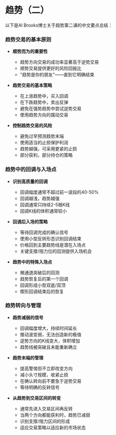 # 趋势（二）

以下是Al Brooks博士关于趋势第二课的中文要点总结：

### 趋势交易的基本原则
- **顺势而为的重要性**
  - 趋势方向交易的成功率显著高于逆势交易
  - 顺势交易提供更好的风险回报比
  - "趋势是你的朋友"——直到它明确结束

- **趋势交易的基本策略**
  - 在上涨趋势中，买入回调
  - 在下跌趋势中，卖出反弹
  - 避免在强势趋势中尝试逆势交易
  - 使用趋势方向的摆动交易

- **控制趋势交易的风险**
  - 避免过早预测趋势末端
  - 使用适当的止损保护利润
  - 趋势越强，可采用更紧的止损
  - 部分获利，部分持仓的策略

### 趋势中的回调与入场点
- **识别高质量的回调**
  - 回调幅度通常不超过前一波段的40-50%
  - 回调越浅，趋势越强
  - 回调通常只持续2-5根K线
  - 回调K线的体积通常较小

- **回调后入场的策略**
  - 等待回调完成的确认信号
  - 使用小型反转形态识别回调结束
  - 价格回到主要趋势线是潜在入场点
  - 关键支撑/阻力位的回测提供入场机会

- **趋势中的特殊入场点**
  - 微通道突破后的回测
  - 趋势恢复后的第一个回调
  - 回调形成小型双底/双顶
  - 楔形回调结束后的恢复

### 趋势转向与管理
- **趋势减弱的信号**
  - 回调幅度增大，持续时间延长
  - 推动波变弱，无法创造新的极值
  - 逆势方向的K线变大，体积增加
  - 趋势线被突破且未能重新确立

- **趋势末端的管理**
  - 提高警惕但不立即改变方向
  - 减小头寸规模，收紧止损
  - 在确认转向前不要急于逆势交易
  - 等待明确的反转信号

- **从趋势到交易区间的转变**
  - 通常先进入交易区间再反转
  - 当两个方向都能获利时，趋势已减弱
  - 识别支撑/阻力区间的形成
  - 适应交易策略以适应新的市场状态 